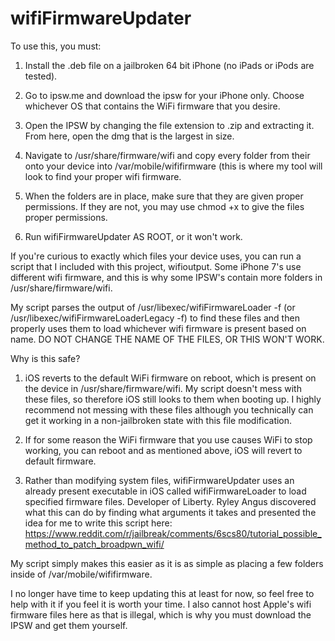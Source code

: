 # wifiFirmwareUpdater

To use this, you must:

1. Install the .deb file on a jailbroken 64 bit iPhone (no iPads or iPods are tested).

2. Go to ipsw.me and download the ipsw for your iPhone only. Choose whichever OS that contains the WiFi firmware that you desire.

3. Open the IPSW by changing the file extension to .zip and extracting it. From here, open the dmg that is the largest in size.

4. Navigate to /usr/share/firmware/wifi and copy every folder from their onto your device into /var/mobile/wififirmware (this is where my tool will look to find your proper wifi firmware.

5. When the folders are in place, make sure that they are given proper permissions. If they are not, you may use chmod +x to give the files proper permissions.

6. Run wifiFirmwareUpdater AS ROOT, or it won't work.

If you're curious to exactly which files your device uses, you can run a script that I included with this project, wifioutput. Some iPhone 7's use different wifi firmware, and this is why some IPSW's contain more folders in /usr/share/firmware/wifi.

My script parses the output of /usr/libexec/wifiFirmwareLoader -f (or /usr/libexec/wifiFirmwareLoaderLegacy -f) to find these files and then properly uses them to load whichever wifi firmware is present based on name. DO NOT CHANGE THE NAME OF THE FILES, OR THIS WON'T WORK.

Why is this safe?

1. iOS reverts to the default WiFi firmware on reboot, which is present on the device in /usr/share/firmware/wifi. My script doesn't mess with these files, so therefore iOS still looks to them when booting up. I highly recommend not messing with these files although you technically can get it working in a non-jailbroken state with this file modification.

2. If for some reason the WiFi firmware that you use causes WiFi to stop working, you can reboot and as mentioned above, iOS will revert to default firmware.

3. Rather than modifying system files, wifiFirmwareUpdater uses an already present executable in iOS called wifiFirmwareLoader to load specified firmware files. Developer of Liberty. Ryley Angus discovered what this can do by finding what arguments it takes and presented the idea for me to write this script here: https://www.reddit.com/r/jailbreak/comments/6scs80/tutorial_possible_method_to_patch_broadpwn_wifi/

My script simply makes this easier as it is as simple as placing a few folders inside of /var/mobile/wififirmware.

I no longer have time to keep updating this at least for now, so feel free to help with it if you feel it is worth your time. I also cannot host Apple's wifi firmware files here as that is illegal, which is why you must download the IPSW and get them yourself.


